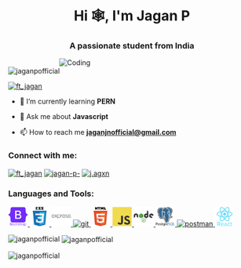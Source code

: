 <h1 align="center">Hi 🕸️, I'm Jagan P </h1>
<h3 align="center">A passionate student from India</h3>
<img align="right" alt="Coding" width="400" src="https://qph.cf2.quoracdn.net/main-qimg-3bd139022dfbf3b91ec200318cc13148">

<p align="left"> <img src="https://komarev.com/ghpvc/?username=jaganpofficial&label=Profile%20views&color=0e75b6&style=flat" alt="jaganpofficial" /> </p>

<p align="left"> <a href="https://twitter.com/ft_jagan" target="blank"><img src="https://img.shields.io/twitter/follow/ft_jagan?logo=twitter&style=for-the-badge" alt="ft_jagan" /></a> </p>

- 🌱 I’m currently learning **PERN**

- 💬 Ask me about **Javascript**

- 📫 How to reach me **jaganjnofficial@gmail.com**

<h3 align="left">Connect with me:</h3>
<p align="left">
<a href="https://twitter.com/ft_jagan" target="blank"><img align="center" src="https://raw.githubusercontent.com/rahuldkjain/github-profile-readme-generator/master/src/images/icons/Social/twitter.svg" alt="ft_jagan" height="30" width="40" /></a>
<a href="https://linkedin.com/in/jagan-p-" target="blank"><img align="center" src="https://raw.githubusercontent.com/rahuldkjain/github-profile-readme-generator/master/src/images/icons/Social/linked-in-alt.svg" alt="jagan-p-" height="30" width="40" /></a>
<a href="https://instagram.com/j.agxn" target="blank"><img align="center" src="https://raw.githubusercontent.com/rahuldkjain/github-profile-readme-generator/master/src/images/icons/Social/instagram.svg" alt="j.agxn" height="30" width="40" /></a>
</p>

<h3 align="left">Languages and Tools:</h3>
<p align="left"> <a href="https://getbootstrap.com" target="_blank" rel="noreferrer"> <img src="https://raw.githubusercontent.com/devicons/devicon/master/icons/bootstrap/bootstrap-plain-wordmark.svg" alt="bootstrap" width="40" height="40"/> </a> <a href="https://www.w3schools.com/css/" target="_blank" rel="noreferrer"> <img src="https://raw.githubusercontent.com/devicons/devicon/master/icons/css3/css3-original-wordmark.svg" alt="css3" width="40" height="40"/> </a> <a href="https://expressjs.com" target="_blank" rel="noreferrer"> <img src="https://raw.githubusercontent.com/devicons/devicon/master/icons/express/express-original-wordmark.svg" alt="express" width="40" height="40"/> </a> <a href="https://git-scm.com/" target="_blank" rel="noreferrer"> <img src="https://www.vectorlogo.zone/logos/git-scm/git-scm-icon.svg" alt="git" width="40" height="40"/> </a> <a href="https://www.w3.org/html/" target="_blank" rel="noreferrer"> <img src="https://raw.githubusercontent.com/devicons/devicon/master/icons/html5/html5-original-wordmark.svg" alt="html5" width="40" height="40"/> </a> <a href="https://developer.mozilla.org/en-US/docs/Web/JavaScript" target="_blank" rel="noreferrer"> <img src="https://raw.githubusercontent.com/devicons/devicon/master/icons/javascript/javascript-original.svg" alt="javascript" width="40" height="40"/> </a> <a href="https://nodejs.org" target="_blank" rel="noreferrer"> <img src="https://raw.githubusercontent.com/devicons/devicon/master/icons/nodejs/nodejs-original-wordmark.svg" alt="nodejs" width="40" height="40"/> </a> <a href="https://www.postgresql.org" target="_blank" rel="noreferrer"> <img src="https://raw.githubusercontent.com/devicons/devicon/master/icons/postgresql/postgresql-original-wordmark.svg" alt="postgresql" width="40" height="40"/> </a> <a href="https://postman.com" target="_blank" rel="noreferrer"> <img src="https://www.vectorlogo.zone/logos/getpostman/getpostman-icon.svg" alt="postman" width="40" height="40"/> </a> <a href="https://reactjs.org/" target="_blank" rel="noreferrer"> <img src="https://raw.githubusercontent.com/devicons/devicon/master/icons/react/react-original-wordmark.svg" alt="react" width="40" height="40"/> </a> </p>

<p><img align="left" src="https://github-readme-stats.vercel.app/api/top-langs?username=jaganpofficial&show_icons=true&locale=en&layout=compact" alt="jaganpofficial" /></p>

<p>&nbsp;<img align="center" src="https://github-readme-stats.vercel.app/api?username=jaganpofficial&show_icons=true&locale=en" alt="jaganpofficial" /></p>

<p><img align="center" src="https://github-readme-streak-stats.herokuapp.com/?user=jaganpofficial&" alt="jaganpofficial" /></p>

